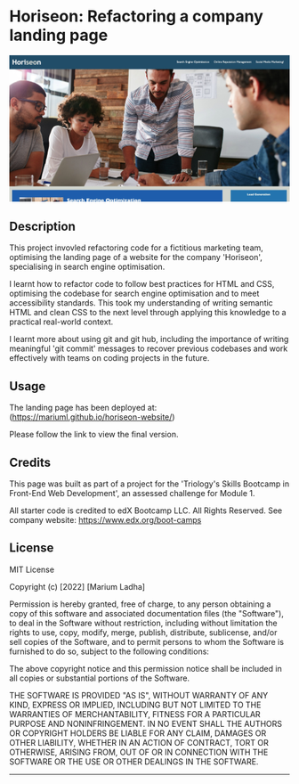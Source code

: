 # Horiseon: Refactoring a company landing page


![Screenshot of 'Horiseon' landing page, showing navigation bar and hero image](assets/images/website-screenshot.jpg)

## Description

This project invovled refactoring code for a fictitious marketing team, optimising the landing page of a website for the company 'Horiseon', specialising
in search engine optimisation. 

I learnt how to refactor code to follow best practices for HTML and CSS, optimising the codebase for search engine optimisation and to meet accessibility 
standards. This took my understanding of writing semantic HTML and clean CSS to the next level through applying this knowledge to a practical real-world context. 

I learnt more about using git and git hub, including the importance of writing meaningful 'git commit' messages to recover previous codebases and work effectively with teams on coding projects in the future. 

## Usage

The landing page has been deployed at: (https://mariuml.github.io/horiseon-website/)

Please follow the link to view the final version.

## Credits

This page was built as part of a project for the 'Triology's Skills Bootcamp in Front-End Web Development', an assessed challenge for Module 1.

All starter code is credited to edX Bootcamp LLC. All Rights Reserved. See company website: https://www.edx.org/boot-camps 

## License

MIT License

Copyright (c) [2022] [Marium Ladha]

Permission is hereby granted, free of charge, to any person obtaining a copy
of this software and associated documentation files (the "Software"), to deal
in the Software without restriction, including without limitation the rights
to use, copy, modify, merge, publish, distribute, sublicense, and/or sell
copies of the Software, and to permit persons to whom the Software is
furnished to do so, subject to the following conditions:

The above copyright notice and this permission notice shall be included in all
copies or substantial portions of the Software.

THE SOFTWARE IS PROVIDED "AS IS", WITHOUT WARRANTY OF ANY KIND, EXPRESS OR
IMPLIED, INCLUDING BUT NOT LIMITED TO THE WARRANTIES OF MERCHANTABILITY,
FITNESS FOR A PARTICULAR PURPOSE AND NONINFRINGEMENT. IN NO EVENT SHALL THE
AUTHORS OR COPYRIGHT HOLDERS BE LIABLE FOR ANY CLAIM, DAMAGES OR OTHER
LIABILITY, WHETHER IN AN ACTION OF CONTRACT, TORT OR OTHERWISE, ARISING FROM,
OUT OF OR IN CONNECTION WITH THE SOFTWARE OR THE USE OR OTHER DEALINGS IN THE
SOFTWARE.

---



